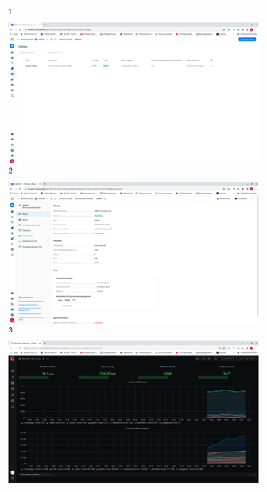 1

<img src="https://github.com/tarsepav/devops-netology/blob/main/src/snap1.png"></img>
2

<img src="https://github.com/tarsepav/devops-netology/blob/main/src/snap2.png"></img>
3

<img src="https://github.com/tarsepav/devops-netology/blob/main/src/snap3.png"></img>
